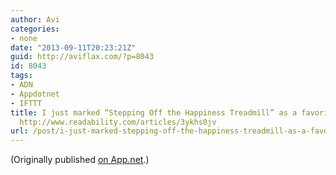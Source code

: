 ```yaml
---
author: Avi
categories:
- none
date: "2013-09-11T20:23:21Z"
guid: http://aviflax.com/?p=8043
id: 8043
tags:
- ADN
- Appdotnet
- IFTTT
title: I just marked “Stepping Off the Happiness Treadmill” as a favorite in Readability.
  http://www.readability.com/articles/3ykhs0jv
url: /post/i-just-marked-stepping-off-the-happiness-treadmill-as-a-favorite-in-readability-httpwww-readability-comarticles3ykhs0jv/
---
```

(Originally published [on App.net](http://alpha.app.net/aviflax/post/10732173).)